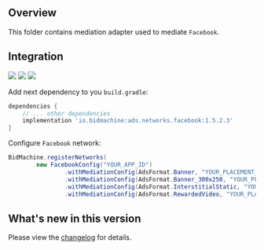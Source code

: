 ## Overview

This folder contains mediation adapter used to mediate `Facebook`.

## Integration

[<img src="https://img.shields.io/badge/Min%20SDK%20version-1.5.2-brightgreen">](https://github.com/bidmachine/BidMachine-Android-SDK)
[<img src="https://img.shields.io/badge/Network%20Adapter%20version-1.5.2.3-brightgreen">](https://artifactory.bidmachine.io/bidmachine/io/bidmachine/ads.networks.facebook/1.5.2.3/)
[<img src="https://img.shields.io/badge/Network%20version-5.7.1-blue">](https://developers.facebook.com/docs/android/)

Add next dependency to you `build.gradle`:

```groovy
dependencies {
    // ... other dependencies
    implementation 'io.bidmachine:ads.networks.facebook:1.5.2.3'
}
```

Configure `Facebook` network:

```java
BidMachine.registerNetworks(
        new FacebookConfig("YOUR_APP_ID")
                .withMediationConfig(AdsFormat.Banner, "YOUR_PLACEMENT_ID")
                .withMediationConfig(AdsFormat.Banner_300x250, "YOUR_PLACEMENT_ID")
                .withMediationConfig(AdsFormat.InterstitialStatic, "YOUR_PLACEMENT_ID")
                .withMediationConfig(AdsFormat.RewardedVideo, "YOUR_PLACEMENT_ID"));
```

## What's new in this version

Please view the [changelog](CHANGELOG.md) for details.